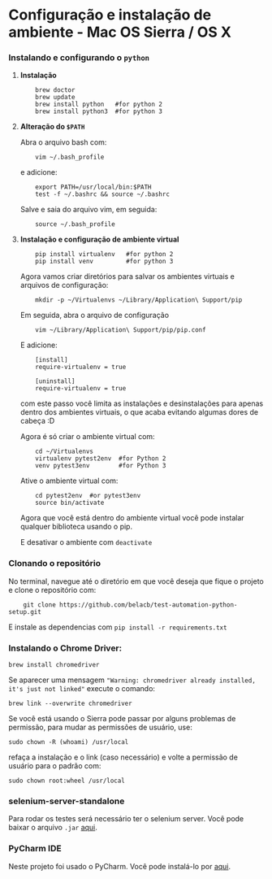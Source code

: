 # Configuração e instalação de ambiente - Mac OS Sierra / OS X

### Instalando e configurando o `python`
1. __Instalação__
    
    ```shell
        brew doctor
        brew update
        brew install python   #for python 2
        brew install python3  #for python 3
    ```
2. __Alteração do `$PATH`__

    Abra o arquivo bash com:
    ```shell
        vim ~/.bash_profile
    ```
    e adicione:
    ```shell
        export PATH=/usr/local/bin:$PATH
        test -f ~/.bashrc && source ~/.bashrc
    ```
    Salve e saia do arquivo vim, em seguida:
    ```shell
        source ~/.bash_profile
    ```
3. __Instalação e configuração de ambiente virtual__
    
    ```shell
        pip install virtualenv   #for python 2
        pip install venv         #for python 3
    ```
    Agora vamos criar diretórios para salvar os ambientes virtuais e arquivos de configuração:
    ```shell
        mkdir -p ~/Virtualenvs ~/Library/Application\ Support/pip
    ```
    Em seguida, abra o arquivo de configuração
    ```shell
        vim ~/Library/Application\ Support/pip/pip.conf
    ```
    E adicione:
    ```shell
        [install]
        require-virtualenv = true

        [uninstall]
        require-virtualenv = true
    ```
    com este passo você limita as instalações e desinstalações para apenas dentro dos ambientes virtuais, o que acaba evitando algumas dores de cabeça :D
    
    Agora é só criar o ambiente virtual com:
    ```shell
        cd ~/Virtualenvs
        virtualenv pytest2env  #for Python 2
        venv pytest3env        #for Python 3
    ```
    Ative o ambiente virtual com: 
    ```shell
        cd pytest2env  #or pytest3env
        source bin/activate
    ```
    Agora que você está dentro do ambiente virtual você pode instalar qualquer biblioteca usando o pip.
    
    E desativar o ambiente com `deactivate`

### Clonando o repositório
No terminal, navegue até o diretório em que você deseja que fique o projeto e clone o repositório com:
```shell
    git clone https://github.com/belacb/test-automation-python-setup.git
```
E instale as dependencias com `pip install -r requirements.txt`

### Instalando o Chrome Driver:
```shell
brew install chromedriver
```
Se aparecer uma mensagem `"Warning: chromedriver already installed, it's just not linked"` execute o comando:
```shell
brew link --overwrite chromedriver
```
Se você está usando o Sierra pode passar por alguns problemas de permissão, para mudar as permissões de usuário, use:
```shell
sudo chown -R (whoami) /usr/local
```
refaça a instalação e o link (caso necessário) e volte a permissão de usuário para o padrão com:
```shell
sudo chown root:wheel /usr/local
```

### selenium-server-standalone
Para rodar os testes será necessário ter o selenium server. Você pode baixar o arquivo `.jar` [aqui](https://goo.gl/s4o9Vx).

### PyCharm IDE
Neste projeto foi usado o PyCharm. Você pode instalá-lo por [aqui](https://www.jetbrains.com/pycharm/download/).